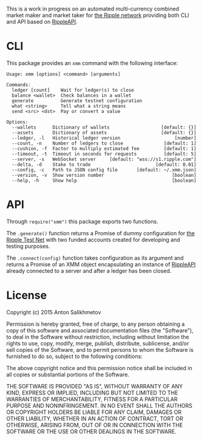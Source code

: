 This is a work in progress on an automated multi-currency combined
market maker and market taker for [the Ripple network][1]
providing both CLI and API based on [RippleAPI][2].

# CLI

This package provides an `xmm` command with the following interface:

```
Usage: xmm [options] <command> [arguments]

Commands:
  ledger [count]    Wait for ledger(s) to close
  balance <wallet>  Check balances in a wallet
  generate          Generate testnet configuration
  what <string>     Tell what a string means
  send <src> <dst>  Pay or convert a value

Options:
  --wallets      Dictionary of wallets                   [default: {}]
  --assets       Dictionary of assets                    [default: {}]
  --ledger, -l   Historical ledger version                    [number]
  --count, -n    Number of ledgers to close               [default: 1]
  --cushion, -f  Factor to multiply estimated fee         [default: 1]
  --timeout, -t  Timeout in seconds for requests          [default: 5]
  --server, -s   WebSocket server     [default: "wss://s1.ripple.com"]
  --delta, -d    Stake to trade                        [default: 0.01]
  --config, -c   Path to JSON config file       [default: ~/.xmm.json]
  --version, -v  Show version number                         [boolean]
  --help, -h     Show help                                   [boolean]

```

# API

Through `require("xmm")` this package exports two functions.

The `.generate()` function returns a Promise of dummy configuration
for [the Ripple Test Net][3] with two funded accounts created for
developing and testing purposes.

The `.connect(config)` function takes configuration as its argument and
returns a Promise of an XMM object encapsulating an instance of [RippleAPI][2]
already connected to a server and after a ledger has been closed.

[1]: https://ripple.com/
[2]: https://ripple.com/build/rippleapi/
[3]: https://ripple.com/build/ripple-test-net/

# License

Copyright (c) 2015 Anton Salikhmetov

Permission is hereby granted, free of charge, to any person obtaining a copy
of this software and associated documentation files (the "Software"), to deal
in the Software without restriction, including without limitation the rights
to use, copy, modify, merge, publish, distribute, sublicense, and/or sell
copies of the Software, and to permit persons to whom the Software is
furnished to do so, subject to the following conditions:

The above copyright notice and this permission notice shall be included in
all copies or substantial portions of the Software.

THE SOFTWARE IS PROVIDED "AS IS", WITHOUT WARRANTY OF ANY KIND, EXPRESS OR
IMPLIED, INCLUDING BUT NOT LIMITED TO THE WARRANTIES OF MERCHANTABILITY,
FITNESS FOR A PARTICULAR PURPOSE AND NONINFRINGEMENT.  IN NO EVENT SHALL THE
AUTHORS OR COPYRIGHT HOLDERS BE LIABLE FOR ANY CLAIM, DAMAGES OR OTHER
LIABILITY, WHETHER IN AN ACTION OF CONTRACT, TORT OR OTHERWISE, ARISING FROM,
OUT OF OR IN CONNECTION WITH THE SOFTWARE OR THE USE OR OTHER DEALINGS IN
THE SOFTWARE.
